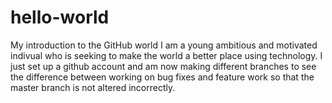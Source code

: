 # hello-world
My introduction to the GitHub world
I am a young ambitious and motivated indivual who is seeking to make the world a better place using technology.  I just set up a github account and am now making different branches to see the difference between working on bug fixes and feature work so that the master branch is not altered incorrectly.
